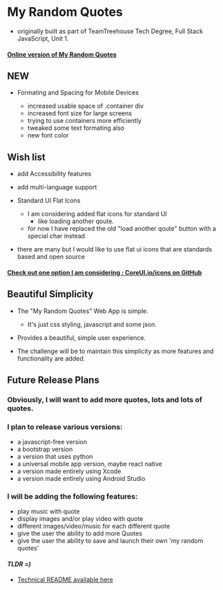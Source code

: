 # My Random Quotes

  - originally built as part of TeamTreehouse Tech Degree, Full Stack JavaScript, Unit 1.

#### **[Online version of My Random Quotes](https://pereznetworks.github.io/My-Random-Quotes-Web-App)**

## **NEW**

- Formating and Spacing for Mobile Devices

  - increased usable space of .container div
  - increased font size for large screens
  - trying to use containers more efficiently
  - tweaked some text formating also  
  - new font color

## **Wish list**

- add Accessibility features

- add multi-language support

- Standard UI Flat Icons

  - I am considering added flat icons for standard UI
    - like loading another qoute.
  - for now I have replaced the old "load another qoute" button with a special char instead
 - there are many but I would like to use flat ui icons that are standards based and open source

#### **[Check out one option I am considering : CoreUI.io/icons on GitHub](https://github.com/coreui/coreui-icons)**

## Beautiful Simplicity

  - The "My Random Quotes" Web App is simple.
    - It's just css styling, javascript and some json.


  - Provides a beautiful, simple user experience.


  - The challenge will be to maintain this simplicity as more features and functionality are added.

## Future Release Plans

### Obviously, I will want to add more quotes, lots and lots of quotes.

### I plan to release various versions:
  - a javascript-free version
  - a bootstrap version
  - a version that uses python
  - a universal mobile app version, maybe react native
  - a version made entirely using Xcode
  - a version made entirely using Android Studio

### I will be adding the following features:
  - play music with quote
  - display images and/or play video with quote
  - different images/video/music for each different quote
  - give the user the ability to add more Quotes
  - give the user the ability to save and launch their own 'my random quotes'

#### ***TLDR =)***
  - [Technical README available here](TechnicalReadme.md#technical-readme)
